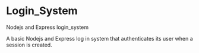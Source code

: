 # Login_System
Nodejs and Express login_system

A basic Nodejs and Express log in system that authenticates its user when a session is created.
